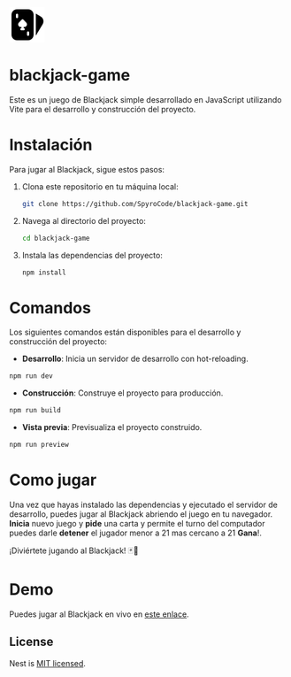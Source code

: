 

![BlackJack Game](./public/black-jack-card-icon.svg)


# blackjack-game
Este es un juego de Blackjack simple desarrollado en JavaScript utilizando Vite para el desarrollo y construcción del proyecto.

# Instalación
Para jugar al Blackjack, sigue estos pasos:

1. Clona este repositorio en tu máquina local:
   ```sh
   git clone https://github.com/SpyroCode/blackjack-game.git
2. Navega al directorio del proyecto:
   ```sh
   cd blackjack-game

3. Instala las dependencias del proyecto:
   ```sh
   npm install

# Comandos
Los siguientes comandos están disponibles para el desarrollo y construcción del proyecto:

* **Desarrollo**: Inicia un servidor de desarrollo con hot-reloading.
```sh
npm run dev
```
* **Construcción**: Construye el proyecto para producción.
```sh
npm run build
```
* **Vista previa**: Previsualiza el proyecto construido.
```sh
npm run preview
```

# Como jugar

Una vez que hayas instalado las dependencias y ejecutado el servidor de desarrollo, puedes jugar al Blackjack abriendo el juego en tu navegador. **Inicia** nuevo juego y **pide** una carta y permite el turno del computador puedes darle **detener** el jugador menor a 21 mas cercano a 21 **Gana**!.

¡Diviértete jugando al Blackjack! 🃏🎉

# Demo
Puedes jugar al Blackjack en vivo en [este enlace](https://stupendous-bombolone-27c515.netlify.app/).

## License

Nest is [MIT licensed](LICENSE).




